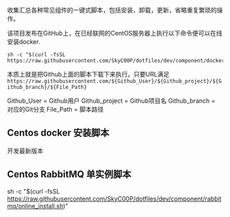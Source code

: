 
收集汇总各种常见组件的一键式脚本，包括安装，卸载，更新，省略重复繁琐的操作。

该项目发布在GitHub上，在已经联网的CentOS服务器上执行以下命令便可以在线安装docker.

```
sh -c "$(curl -fsSL https://raw.githubusercontent.com/SkyC00P/dotfiles/dev/component/docker/online_install.sh)"
```

本质上就是把Github上面的脚本下载下来执行。只要URL满足`https://raw.githubusercontent.com/${Github_User}/${Github_project}/${Github_branch}/${File_Path}`

Github_User = Github用户
Github_project = Github项目名
Github_branch = 对应的Git分支
File_Path = 脚本路径

## Centos docker 安装脚本

开发最新版本

## Centos RabbitMQ 单实例脚本

sh -c "$(curl -fsSL https://raw.githubusercontent.com/SkyC00P/dotfiles/dev/component/rabbitmq/online_install.sh)"